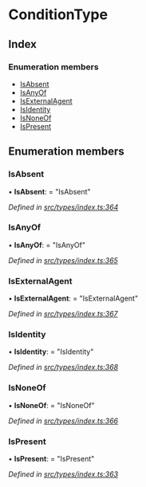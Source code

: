 # ConditionType

## Index

### Enumeration members

* [IsAbsent](conditiontype.md#isabsent)
* [IsAnyOf](conditiontype.md#isanyof)
* [IsExternalAgent](conditiontype.md#isexternalagent)
* [IsIdentity](conditiontype.md#isidentity)
* [IsNoneOf](conditiontype.md#isnoneof)
* [IsPresent](conditiontype.md#ispresent)

## Enumeration members

### IsAbsent

• **IsAbsent**: = "IsAbsent"

_Defined in_ [_src/types/index.ts:364_](https://github.com/PolymathNetwork/polymesh-sdk/blob/959efb76/src/types/index.ts#L364)

### IsAnyOf

• **IsAnyOf**: = "IsAnyOf"

_Defined in_ [_src/types/index.ts:365_](https://github.com/PolymathNetwork/polymesh-sdk/blob/959efb76/src/types/index.ts#L365)

### IsExternalAgent

• **IsExternalAgent**: = "IsExternalAgent"

_Defined in_ [_src/types/index.ts:367_](https://github.com/PolymathNetwork/polymesh-sdk/blob/959efb76/src/types/index.ts#L367)

### IsIdentity

• **IsIdentity**: = "IsIdentity"

_Defined in_ [_src/types/index.ts:368_](https://github.com/PolymathNetwork/polymesh-sdk/blob/959efb76/src/types/index.ts#L368)

### IsNoneOf

• **IsNoneOf**: = "IsNoneOf"

_Defined in_ [_src/types/index.ts:366_](https://github.com/PolymathNetwork/polymesh-sdk/blob/959efb76/src/types/index.ts#L366)

### IsPresent

• **IsPresent**: = "IsPresent"

_Defined in_ [_src/types/index.ts:363_](https://github.com/PolymathNetwork/polymesh-sdk/blob/959efb76/src/types/index.ts#L363)

